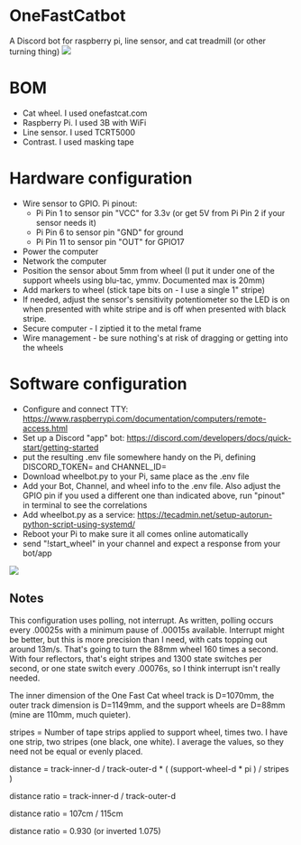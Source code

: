 # OneFastCatbot
A Discord bot for raspberry pi, line sensor, and cat treadmill (or other turning thing)
<img src="https://i.imgur.com/kcTfchY.jpeg" />

# BOM
 - Cat wheel. I used onefastcat.com
 - Raspberry Pi. I used 3B with WiFi
 - Line sensor. I used TCRT5000
 - Contrast. I used masking tape

# Hardware configuration
 - Wire sensor to GPIO. Pi pinout:
   - Pi Pin 1 to sensor pin "VCC" for 3.3v (or get 5V from Pi Pin 2 if your sensor needs it)
   - Pi Pin 6 to sensor pin "GND" for ground
   - Pi Pin 11 to sensor pin "OUT" for GPIO17
 - Power the computer
 - Network the computer
 - Position the sensor about 5mm from wheel (I put it under one of the support wheels using blu-tac, ymmv. Documented max is 20mm)
 - Add markers to wheel (stick tape bits on - I use a single 1" stripe)
 - If needed, adjust the sensor's sensitivity potentiometer so the LED is on when presented with white stripe and is off when presented with black stripe.
 - Secure computer - I ziptied it to the metal frame
 - Wire management - be sure nothing's at risk of dragging or getting into the wheels

# Software configuration
 - Configure and connect TTY: https://www.raspberrypi.com/documentation/computers/remote-access.html
 - Set up a Discord "app" bot: https://discord.com/developers/docs/quick-start/getting-started
 - put the resulting .env file somewhere handy on the Pi, defining DISCORD_TOKEN= and CHANNEL_ID=
 - Download wheelbot.py to your Pi, same place as the .env file
 - Add your Bot, Channel, and wheel info to the .env file. Also adjust the GPIO pin if you used a different one than indicated above, run "pinout" in terminal to see the correlations
 - Add wheelbot.py as a service: https://tecadmin.net/setup-autorun-python-script-using-systemd/
 - Reboot your Pi to make sure it all comes online automatically
 - send "!start_wheel" in your channel and expect a response from your bot/app

<img src="https://i.imgur.com/ukVAWw0.jpeg" />

## Notes
This configuration uses polling, not interrupt. As written, polling occurs every .00025s with a minimum pause of .00015s available. Interrupt might be better, but this is more precision than I need, with cats topping out around 13m/s. That's going to turn the 88mm wheel 160 times a second. With four reflectors, that's eight stripes and 1300 state switches per second, or one state switch every .00076s, so I think interrupt isn't really needed.

The inner dimension of the One Fast Cat wheel track is D=1070mm, the outer track dimension is D=1149mm, and the support wheels are D=88mm (mine are 110mm, much quieter).

stripes = Number of tape strips applied to support wheel, times two. I have one strip, two stripes (one black, one white). I average the values, so they need not be equal or evenly placed.

distance = track-inner-d / track-outer-d * ( (support-wheel-d * pi ) / stripes ) 

distance ratio = track-inner-d / track-outer-d

distance ratio = 107cm / 115cm

distance ratio = 0.930 (or inverted 1.075)

